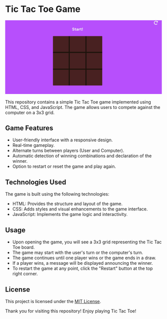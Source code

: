 # Tic Tac Toe Game

![alt text](<tictoc toe.png>)

This repository contains a simple Tic Tac Toe game implemented using HTML, CSS, and JavaScript. The game allows users to compete against the computer on a 3x3 grid.

## Game Features

- User-friendly interface with a responsive design.
- Real-time gameplay.
- Alternate turns between players (User and Computer).
- Automatic detection of winning combinations and declaration of the winner.
- Option to restart or reset the game and play again.

## Technologies Used

The game is built using the following technologies:

- HTML: Provides the structure and layout of the game.
- CSS: Adds styles and visual enhancements to the game interface.
- JavaScript: Implements the game logic and interactivity.

## Usage

- Upon opening the game, you will see a 3x3 grid representing the Tic Tac Toe board.
- The game may start with the user's turn or the computer's turn.
- The game continues until one player wins or the game ends in a draw.
- If a player wins, a message will be displayed announcing the winner.
- To restart the game at any point, click the "Restart" button at the top right corner.

## License

This project is licensed under the [MIT License](LICENSE).


Thank you for visiting this repository! Enjoy playing Tic Tac Toe!
